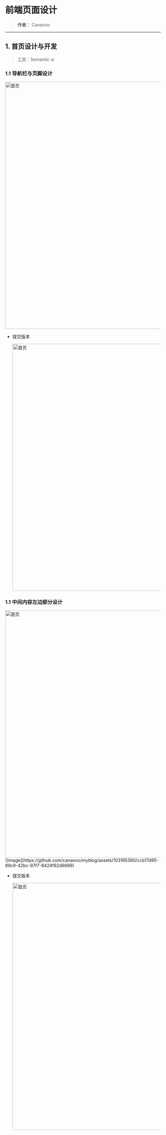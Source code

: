 # 前端页面设计
> **作者：** Cananoo

---

## 1. 首页设计与开发
> 工具：Semantic ui

### 1.1 导航栏与页脚设计

<img src="https://user-images.githubusercontent.com/103165360/257885284-1ae14cc8-5b6c-4c58-b63f-e3f09651c8f2.png" alt="首页" width="800">

- 提交版本

  <img src="https://user-images.githubusercontent.com/103165360/257887165-d141c231-3787-4076-9fe3-5790b4dd68a0.png" alt="首页" width="800">

### 1.1 中间内容左边部分设计

<img src="https://user-images.githubusercontent.com/103165360/257885284-1ae14cc8-5b6c-4c58-b63f-e3f09651c8f2.png" alt="首页" width="800">
![image](https://github.com/cananoo/myblog/assets/103165360/ccb17d95-89c9-42bc-97f7-8424f92d6699)


- 提交版本

  <img src="https://user-images.githubusercontent.com/103165360/257887165-d141c231-3787-4076-9fe3-5790b4dd68a0.png" alt="首页" width="800">

